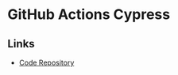 # GitHub Actions Cypress

## Links

- [Code Repository](https://github.com/cypress-io/github-action)

<!-- ## Workflow

**Refer:** `./.github/workflows/cypress.yml`

```yaml
---
name: Cypress E2E

on:
  push:
    branches:
    - main
  pull_request:
    branches:
    - main

jobs:
  cypress:
    name: Run Cypress
    runs-on: ubuntu-18.04
    permissions:
      actions: read
      contents: read
      security-events: write

    strategy:
      fail-fast: false
      matrix:
        language:
        - javascript

    steps:
    - name: Checkout code
      uses: actions/checkout@v2
      with:
        # Disabling shallow clone is recommended for improving relevancy of reporting
        fetch-depth: 0

    - name: Cypress run
      uses: cypress-io/github-action@v2
      with:
        headless: true
        build: yarn build
        start: yarn start
``` -->
